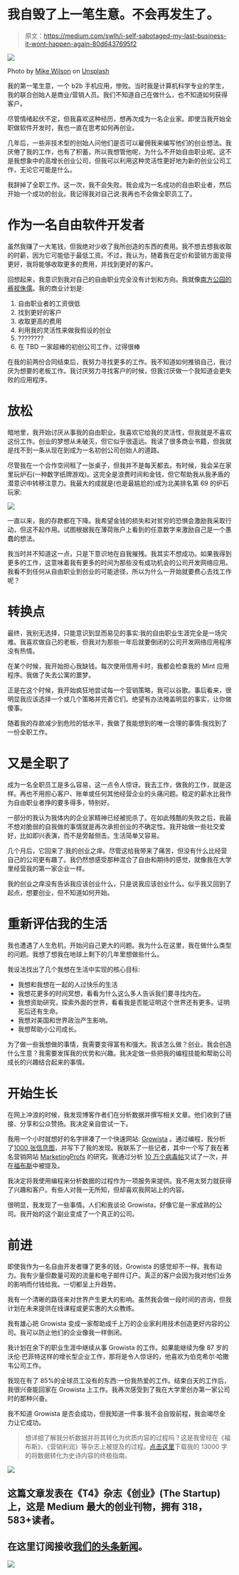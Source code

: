 # 我自毁了上一笔生意。不会再发生了。

> 原文：<https://medium.com/swlh/i-self-sabotaged-my-last-business-it-wont-happen-again-80d6437695f2>

![](img/8914d84898b3551be06e6a57fdd76150.png)

Photo by [Mike Wilson](https://unsplash.com/@mkwlsn?utm_source=medium&utm_medium=referral) on [Unsplash](https://unsplash.com?utm_source=medium&utm_medium=referral)

我的第一笔生意，一个 b2b 手机应用，惨败。当时我是计算机科学专业的学生，我的联合创始人是商业/营销人员。我们不知道自己在做什么，也不知道如何获得客户。

尽管情绪起伏不定，但我喜欢这种经历，想再次成为一名企业家。即使当我开始全职做软件开发时，我也一直在思考如何再创业。

几年后，一些非技术型的创始人问他们是否可以雇佣我来编写他们的创业想法。我厌倦了我的工作，也有了积蓄，所以我想管他呢，为什么不开始自由职业呢。这不是我想象中的高增长创业公司，但我可以利用这种灵活性更好地为新的创业公司工作，无论它可能是什么。

我辞掉了全职工作。这一次，我不会失败。我会成为一名成功的自由职业者，然后开始一个成功的创业。我记得我对自己说:我再也不会做全职员工了。

# 作为一名自由软件开发者

虽然我赚了一大笔钱，但我绝对少收了我所创造的东西的费用。我不想去想我收取的时薪，因为它可能低于最低工资。不过，我认为，随着我在定价和营销方面变得更好，我将能够收取更多的费用，并找到更好的客户。

回想起来，我意识到我对自己的自由职业完全没有计划和方向。我就像[南方公园的裤衩侏儒](https://en.wikipedia.org/wiki/Gnomes_(South_Park))。我的商业计划是:

1.  自由职业者的工资很低
2.  找到更好的客户
3.  收取更高的费用
4.  利用我的灵活性来做我假设的创业
5.  ????????
6.  在 TBD 一家超棒的初创公司工作，过得很棒

在我的前两份合同结束后，我努力寻找更多的工作。我不知道如何推销自己，我讨厌为想要的老板工作。我讨厌努力寻找客户的时候，但我讨厌做一个我知道会更失败的应用程序。

# 放松

暗地里，我开始讨厌从事我的自由职业。我喜欢它给我的灵活性，但我就是不喜欢这份工作。创业的梦想从未破灭，但它似乎很遥远。我读了很多商业书籍，但我就是找不到一条从现在到成为一名初创公司创始人的道路。

尽管我在一个合作空间租了一张桌子，但我并不是每天都去。有时候，我会呆在家里玩炉石(一种数字纸牌游戏)。这完全是浪费时间和金钱，但它帮助我从我矛盾的潜意识中转移注意力。我最大的成就是(也是最尴尬的)成为北美排名第 69 的炉石玩家:

![](img/590908dfc0f205a8fc1cd342b9e8c3cf.png)

一直以来，我的存款都在下降。我希望金钱的损失和对贫穷的恐惧会激励我采取行动，但这不起作用。试图根据我在薄荷账户上看到的任意数字来激励自己是一个愚蠢的想法。

我当时并不知道这一点，只是下意识地在自我摧残。我其实不想成功。如果我得到更多的工作，这意味着我有更多的时间为那些没有成功机会的公司开发网络应用。我看不到任何从自由职业到创业的可能途径，所以为什么一开始就要费心去找工作呢？

# 转换点

最终，我别无选择，只能意识到显而易见的事实:我的自由职业生涯完全是一场灾难。我喜欢做自己的老板，但我对为那些一年后就要倒闭的公司开发网络应用程序没有热情。

在某个时候，我开始担心我缺钱。每次使用信用卡时，我都会检查我的 Mint 应用程序。我做了失去公寓的噩梦。

正是在这个时候，我开始疯狂地尝试每一个营销策略，我可以谷歌。事后看来，很明显我应该选择一个或几个策略并完善它们。绝望有办法掩盖明显的事实，让你做傻事。

随着我的存款减少到危险的低水平，我做了我能想到的唯一合理的事情:我找到了一份全职工作。

# 又是全职了

成为一名全职员工是多么容易，这一点令人惊讶。我去工作，做我的工作，就是这样。再也不用担心客户、账单或任何其他经营企业的头痛问题。稳定的薪水比我作为自由职业者挣的要多得多，特别好。

一部分的我认为我体内的企业家精神已经被扼杀了。在如此残酷的失败之后，我最不想对脆弱的自我做的事情就是再次承担创业的不确定性。我开始做一些社交爱好，比如即兴表演，而不是旁敲侧击。生活简单又容易。

几个月后，它回来了:我的创业之痒。尽管这给我带来了痛苦，但没有什么比经营自己的公司更有趣了。我仍然想感受那种混合了自由和期待的感觉，就像我在大学里经营我的第一家企业一样。

我的创业之痒没有告诉我应该创业什么，只是说我应该创业什么。似乎我又回到了起点，想要创业，但不知道如何开始。

# 重新评估我的生活

我也遭遇了人生危机，开始问自己更大的问题。我为什么在这里，我在做什么类型的问题。我想了想我在地球上剩下的几年里想做些什么。

我设法找出了几个我想在生活中实现的核心目标:

*   我想和我想在一起的人过快乐的生活
*   我想花更多的时间冥想，看看为什么这么多人告诉我们要寻找内在。
*   我想资助研究，探索外面的世界，看看我是否能证明这个世界还有更多。证明死后还有生命。
*   我想对美国和世界政治产生影响。
*   我想帮助小公司成长。

为了做一些我想做的事情，我需要变得富有和强大。我该怎么做？创业。我会创造什么生意？我需要发挥我的优势和兴趣。我决定做一些把我的编程技能和帮助公司成长的兴趣结合起来的事情。

# 开始生长

在网上冲浪的时候，我发现博客作者们在分析数据并撰写相关文章。他们收到了链接、分享和公众赞扬。我决定亲自尝试一下。

我用一个小时就想好的名字拼凑了一个快速网站: [Growista](http://growista.com) 。通过编程，我分析了[1000 张信息图](http://growista.com/best-infographics)，并写下了我的发现。我联系了一些记者，其中一个写了我在著名营销网站 [MarketingProfs](http://marketingprofs.com/charts/2017/33124/the-characteristics-of-highly-shared-infographics) 的研究。我通过分析 [10 万个病毒帖](http://growista.com/viral-posts-new-research)又试了一次，并在[福布斯](http://forbes.com/sites/cherylsnappconner/2018/02/19/by-the-numbers-how-viral-content-is-evolving-and-what-entrepreneurs-need-to-know/)中被提及。

我决定将我使用编程来分析数据的过程作为一项服务来提供。我不用太努力就获得了兴趣和客户。有些人对我一无所知，但却喜欢我网站上的内容。

很明显，我发现了一些事情。人们和我谈论 Growista，好像它是一家成熟的公司。我开始的这个副业变成了一个真正的公司。

# 前进

即使我作为一名自由开发者赚了更多的钱，Growista 的感觉却不一样。我有动力。我有少量但数量可观的流量和电子邮件订户。真正的客户会因为我对他们业务的影响而付钱给我。一切都呈上升趋势。

我有一个清晰的路径来对世界产生更大的影响。虽然我会做一段时间的咨询，但我计划在未来提供在线课程或更实惠的大众教练。

我有雄心把 Growista 变成一家帮助成千上万的企业家利用技术创造更好内容的公司。我可以防止他们的企业像我一样倒闭。

我计划在余下的职业生涯中继续从事 Growista 的工作。如果能继续为像 87 岁的沃伦·巴菲特这样的增长型企业工作，那将是令人惊讶的，他喜欢为伯克希尔·哈撒韦公司工作。

我现在有了 85%的全球员工没有的东西:一份我热爱的工作。结束白天的工作后，我很兴奋能回家在 Growista 上工作。我再次感受到了我在大学里创办第一家公司时的那种兴奋。

我不知道 Growista 是否会成功，但我知道一件事:我不会自毁前程，我会竭尽全力让它成功。

> 想详细了解我分析数据并将其转化为优质内容的过程吗？这是我曾经在《福布斯》、《营销利润》等杂志上被提及的过程。[点击这里](https://growista.com/the-startup-landing-page)下载我的 13000 字的将数据转化为史诗内容的终极指南。

[![](img/308a8d84fb9b2fab43d66c117fcc4bb4.png)](https://medium.com/swlh)

## 这篇文章发表在《T4》杂志《创业》(The Startup)上，这是 Medium 最大的创业刊物，拥有 318，583+读者。

## 在这里订阅接收[我们的头条新闻](http://growthsupply.com/the-startup-newsletter/)。

[![](img/b0164736ea17a63403e660de5dedf91a.png)](https://medium.com/swlh)